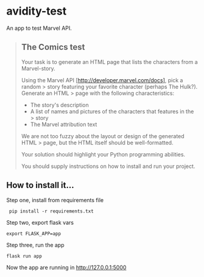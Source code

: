 # avidity-test

An app to test Marvel API.

> ## The Comics test
> 
> Your task is to generate an HTML page that lists the characters from a Marvel-story.
> 
> Using the Marvel API [http://developer.marvel.com/docs], pick a random > story featuring your favorite character (perhaps The Hulk?). Generate an HTML > page with the following characteristics:
> 
> * The story's description
> * A list of names and pictures of the characters that features in the > story
> * The Marvel attribution text
> 
> We are not too fuzzy about the layout or design of the generated HTML > page, but the HTML itself should be well-formatted.
>
> Your solution should highlight your Python programming abilities.
>
> You should supply instructions on how to install and run your project.

## How to install it...

Step one, install from requirements file
```
 pip install -r requirements.txt
 ```

 Step two, export flask vars
 ```
 export FLASK_APP=app 
 ```

 Step three, run the app
 ```
 flask run app
 ```

Now the app are running in http://127.0.0.1:5000
